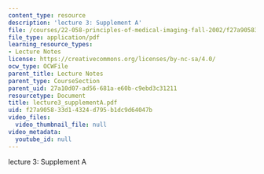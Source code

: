 ```yaml
---
content_type: resource
description: 'lecture 3: Supplement A'
file: /courses/22-058-principles-of-medical-imaging-fall-2002/f27a905833d14324d795b1dc9d64047b_lecture3_supplementA.pdf
file_type: application/pdf
learning_resource_types:
- Lecture Notes
license: https://creativecommons.org/licenses/by-nc-sa/4.0/
ocw_type: OCWFile
parent_title: Lecture Notes
parent_type: CourseSection
parent_uid: 27a10d07-ad56-681a-e60b-c9ebd3c31211
resourcetype: Document
title: lecture3_supplementA.pdf
uid: f27a9058-33d1-4324-d795-b1dc9d64047b
video_files:
  video_thumbnail_file: null
video_metadata:
  youtube_id: null
---
```

lecture 3: Supplement A
